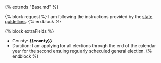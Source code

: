 {% extends "Base.md" %}

{% block request %}
I am following the instructions provided by the [state guidelines](https://dos.myflorida.com/elections/for-voters/voting/vote-by-mail/).
{% endblock %}

{% block extraFields %}
- County: **{{county}}**
- Duration: I am applying for all elections through the end of the calendar year for the second ensuing regularly scheduled general election.
{% endblock %}
